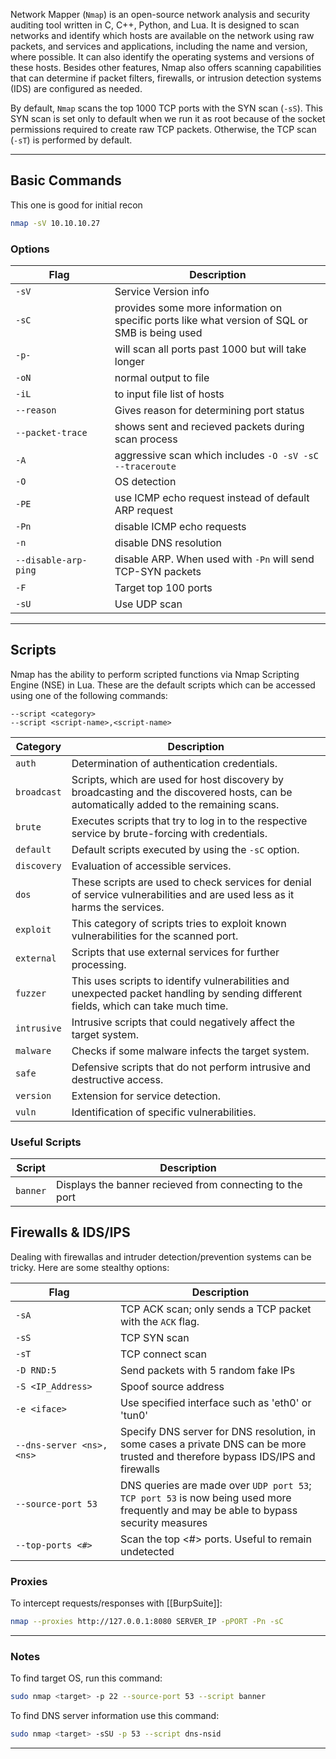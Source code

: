 Network Mapper (`Nmap`) is an open-source network analysis and security auditing tool written in C, C++, Python, and Lua. It is designed to scan networks and identify which hosts are available on the network using raw packets, and services and applications, including the name and version, where possible. It can also identify the operating systems and versions of these hosts. Besides other features, Nmap also offers scanning capabilities that can determine if packet filters, firewalls, or intrusion detection systems (IDS) are configured as needed.

By default, `Nmap` scans the top 1000 TCP ports with the SYN scan (`-sS`). This SYN scan is set only to default when we run it as root because of the socket permissions required to create raw TCP packets. Otherwise, the TCP scan (`-sT`) is performed by default.

---

## Basic Commands

This one is good for initial recon
```bash
nmap -sV 10.10.10.27
```


### Options

| <div style="width:140px">**Flag**</div> | **Description**                                                                                    |
| ----------------------------------- | ---------------------------------------------------------------------------------------------- |
| `-sV`                               | Service Version info                                                                           |
| `-sC`                               | provides some more information on specific ports like what version of SQL or SMB is being used |
| `-p-`                               | will scan all ports past 1000 but will take longer                                             |
| `-oN`                               | normal output to file                                                                          |
| `-iL`                               | to input file list of hosts                                                                    |
| `--reason`                          | Gives reason for determining port status                                                       |
| `--packet-trace`                    | shows sent and recieved packets during scan process                                            |
| `-A`                                | aggressive scan which includes `-O -sV -sC --traceroute`                                       |
| `-O`                                | OS detection                                                                                   |
| `-PE`                               | use ICMP echo request instead of default ARP request                                           |
| `-Pn`                               | disable ICMP echo requests                                                                     |
| `-n`                                | disable DNS resolution                                                                         |
| `--disable-arp-ping`                | disable ARP. When used with `-Pn` will send TCP-SYN packets                                    |
| `-F`                                | Target top 100 ports                                                                           |
| `-sU`                               | Use UDP scan                                                                                   |


---

## Scripts

Nmap has the ability to perform scripted functions via Nmap Scripting Engine (NSE) in Lua. These are the default scripts which can be accessed using one of the following commands:
```
--script <category>
--script <script-name>,<script-name>
```

| **Category** | **Description**                                                                                                                         |
| ------------ | --------------------------------------------------------------------------------------------------------------------------------------- |
| `auth`       | Determination of authentication credentials.                                                                                            |
| `broadcast`  | Scripts, which are used for host discovery by broadcasting and the discovered hosts, can be automatically added to the remaining scans. |
| `brute`      | Executes scripts that try to log in to the respective service by brute-forcing with credentials.                                        |
| `default`    | Default scripts executed by using the `-sC` option.                                                                                     |
| `discovery`  | Evaluation of accessible services.                                                                                                      |
| `dos`        | These scripts are used to check services for denial of service vulnerabilities and are used less as it harms the services.              |
| `exploit`    | This category of scripts tries to exploit known vulnerabilities for the scanned port.                                                   |
| `external`   | Scripts that use external services for further processing.                                                                              |
| `fuzzer`     | This uses scripts to identify vulnerabilities and unexpected packet handling by sending different fields, which can take much time.     |
| `intrusive`  | Intrusive scripts that could negatively affect the target system.                                                                       |
| `malware`    | Checks if some malware infects the target system.                                                                                       |
| `safe`       | Defensive scripts that do not perform intrusive and destructive access.                                                                 |
| `version`    | Extension for service detection.                                                                                                        |
| `vuln`       | Identification of specific vulnerabilities.                                                                                             | 

### Useful Scripts


| **Script** | **Description**                                          |
| ---------- | -------------------------------------------------------- |
| `banner`   | Displays the banner recieved from connecting to the port |


## Firewalls & IDS/IPS
Dealing with firewallas and intruder detection/prevention systems can be tricky. Here are some stealthy options:

| <div style="width:140px">**Flag**</div> | **Description**                                                                                                                      |
| --------------------------------------- | ------------------------------------------------------------------------------------------------------------------------------------ |
| `-sA`                                   | TCP ACK scan; only sends a TCP packet with the `ACK` flag.                                                                           |
| `-sS`                                   | TCP SYN scan                                                                                                                         |
| `-sT`                                   | TCP connect scan                                                                                                                     |
| `-D RND:5`                              | Send packets with 5 random fake IPs                                                                                                  |
| `-S <IP_Address>`                       | Spoof source address                                                                                                                 |
| `-e <iface>`                            | Use specified interface such as 'eth0' or 'tun0'                                                                                     |
| `--dns-server <ns>, <ns>`               | Specify DNS server for DNS resolution, in some cases a private DNS can be more trusted and therefore bypass IDS/IPS and firewalls    |
| `--source-port 53`                      | DNS queries are made over `UDP port 53`; `TCP port 53` is now being used more frequently and may be able to bypass security measures |
| `--top-ports <#>`                       | Scan the top <#> ports. Useful to remain undetected                                                                                  |


### Proxies
To intercept requests/responses with [[BurpSuite]]:
```bash
nmap --proxies http://127.0.0.1:8080 SERVER_IP -pPORT -Pn -sC
```

---

### Notes
To find target OS, run this command:
```bash
sudo nmap <target> -p 22 --source-port 53 --script banner
```

To find DNS server information use this command:
```bash
sudo nmap <target> -sSU -p 53 --script dns-nsid
```

---